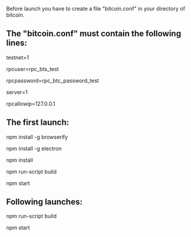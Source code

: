 Before launch you have to create a file "bitcoin.conf" in your directory of bitcoin.

The "bitcoin.conf" must contain the following lines:
---
testnet=1

rpcuser=rpc_bts_test

rpcpassword=rpc_btc_password_test

server=1

rpcallowip=127.0.0.1



The first launch:
---

npm install -g browserify

npm install -g electron

npm install

npm run-script build

npm start

Following launches:
---

npm run-script build

npm start
